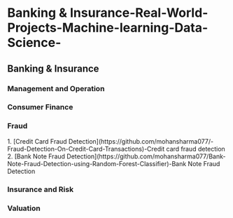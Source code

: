 # Banking & Insurance-Real-World-Projects-Machine-learning-Data-Science-

<h2>Banking & Insurance</h2>

<h3>Management and Operation</h3>


<h3>Consumer Finance</h3>


<h3>Fraud</h3>
1. [Credit Card Fraud Detection](https://github.com/mohansharma077/-Fraud-Detection-On-Credit-Card-Transactions)-Credit card fraud detection<br/>
2. [Bank Note Fraud Detection](https://github.com/mohansharma077/Bank-Note-Fraud-Detection-using-Random-Forest-Classifier)-Bank Note Fraud Detection<br/>
<h3>Insurance and Risk</h3>




<h3>Valuation</h3>
